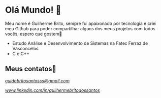 # Olá Mundo! 👋

Meu nome é Guilherme Brito, sempre fui apaixonado por tecnologia e criei meu Github para poder compartilhar alguns dos meus projetos com todos vocês, espero que gostem🤗
- Estudo Análise e Desenvolvimento de Sistemas na Fatec Ferraz de Vasconcelos
- C e C++ 

## Meus contatos📧
*guidobritosantosss@gmail.com*

*www.linkedin.com/in/guilhermebritodossantos*
<!--
**pedypowgui/pedypowgui** is a ✨ _special_ ✨ repository because its `README.md` (this file) appears on your GitHub profile.

Here are some ideas to get you started:

- 🔭 I’m currently working on ...
- 🌱 I’m currently learning ...
- 👯 I’m looking to collaborate on ...
- 🤔 I’m looking for help with ...
- 💬 Ask me about ...
- 📫 How to reach me: ...
- 😄 Pronouns: ...
- ⚡ Fun fact: ...
-->
